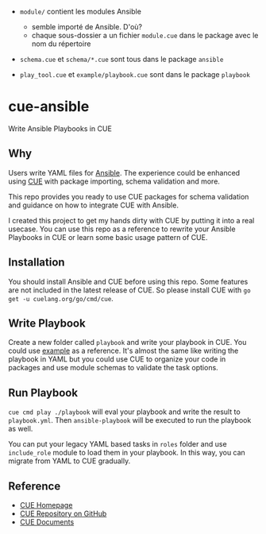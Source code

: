 

* `module/` contient les modules Ansible
  * semble importé de Ansible. D'où?
  * chaque sous-dossier a un fichier `module.cue` dans le package avec le nom du répertoire

* `schema.cue` et `schema/*.cue` sont tous dans le package `ansible`

* `play_tool.cue` et `example/playbook.cue` sont dans le package `playbook`



# cue-ansible

Write Ansible Playbooks in CUE

## Why

Users write YAML files for [Ansible](https://www.ansible.com/). The experience could be enhanced using
[CUE](https://cuelang.org/) with package importing, schema validation and more.

This repo provides you ready to use CUE packages for schema validation and guidance on
how to integrate CUE with Ansible.

I created this project to get my hands dirty with CUE by putting it into a real usecase.
You can use this repo as a reference to rewrite your Ansible Playbooks in CUE
or learn some basic usage pattern of CUE.

## Installation

You should install Ansible and CUE before using this repo. Some features are not
included in the latest release of CUE. So please install CUE with
`go get -u cuelang.org/go/cmd/cue`.

## Write Playbook

Create a new folder called `playbook` and write your playbook in CUE. You could
use [example](https://github.com/adieu/cue-ansible/blob/master/example/playbook.cue)
as a reference.  It's almost the same like writing the playbook in YAML but you
could use CUE to organize your code in packages and use module schemas to validate
the task options.

## Run Playbook

`cue cmd play ./playbook` will eval your playbook and write the result to `playbook.yml`.
Then `ansible-playbook` will be executed to run the playbook as well.

You can put your legacy YAML based tasks in `roles` folder and use `include_role`
module to load them in your playbook. In this way, you can migrate from YAML
to CUE gradually.

## Reference

 - [CUE Homepage](https://cuelang.org/)
 - [CUE Repository on GitHub](https://github.com/cuelang/cue)
 - [CUE Documents](https://cuelang.org/docs/)
